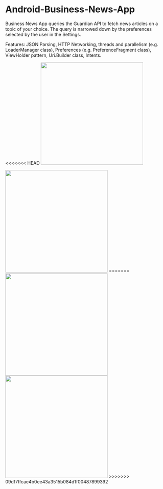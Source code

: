 # Android-Business-News-App

Business News App queries the Guardian API to fetch news articles on a topic of your choice. The query is narrowed down by the preferences selected by the user in the Settings.

Features: JSON Parsing, HTTP Networking, threads and parallelism (e.g. LoaderManager class), Preferences (e.g. PreferenceFragment class), ViewHolder pattern, Uri.Builder class, Intents.

<<<<<<< HEAD
<img src="http://schoolstyle.pl/wp-content/uploads/2018/12/BusinessNews1.png" width="320">

<img src="http://schoolstyle.pl/wp-content/uploads/2018/12/BusinessNews2.png" width="320">
=======
<img src="https://whitelistnews.com/wp-content/uploads/2018/08/BusinessNewsApp_print_screen_1.png" width="320">

<img src="https://whitelistnews.com/wp-content/uploads/2018/08/BusinessNewsApp_print_screen_2.png" width="320">
>>>>>>> 09df7ffcae4b0ee43a3515b084d1f00487899392
